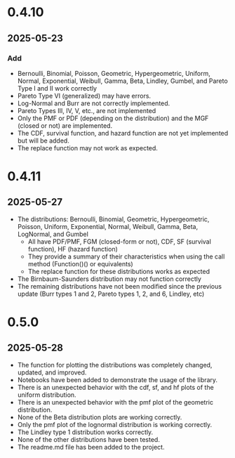 # 0.4.10
## 2025-05-23
### Add
  - Bernoulli, Binomial, Poisson, Geometric, Hypergeometric, Uniform, Normal, Exponential, Weibull, Gamma, Beta, Lindley, Gumbel, and Pareto Type I and II work correctly
  - Pareto Type VI (generalized) may have errors.
  - Log-Normal and Burr are not correctly implemented.
  - Pareto Types III, IV, V, etc., are not implemented
  - Only the PMF or PDF (depending on the distribution) and the MGF (closed or not) are implemented.
  - The CDF, survival function, and hazard function are not yet implemented but will be added.
  - The replace function may not work as expected.

# 0.4.11
## 2025-05-27
  - The distributions: Bernoulli, Binomial, Geometric, Hypergeometric, Poisson, Uniform, Exponential, Normal, Weibull, Gamma, Beta, LogNormal, and Gumbel
    * All have PDF/PMF, FGM (closed-form or not), CDF, SF (survival function), HF (hazard function)
    * They provide a summary of their characteristics when using the call method (Function()() or equivalents)
    * The replace function for these distributions works as expected
  - The Birnbaum-Saunders distribution may not function correctly
  - The remaining distributions have not been modified since the previous update (Burr types 1 and 2, Pareto types 1, 2, and 6, Lindley, etc)

# 0.5.0
## 2025-05-28
  - The function for plotting the distributions was completely changed, updated, and improved.
  - Notebooks have been added to demonstrate the usage of the library.
  - There is an unexpected behavior with the cdf, sf, and hf plots of the uniform distribution.
  - There is an unexpected behavior with the pmf plot of the geometric distribution.
  - None of the Beta distribution plots are working correctly. 
  - Only the pmf plot of the lognormal distribution is working correctly.
  - The Lindley type 1 distribution works correctly.
  - None of the other distributions have been tested.
  - The readme.md file has been added to the project.









